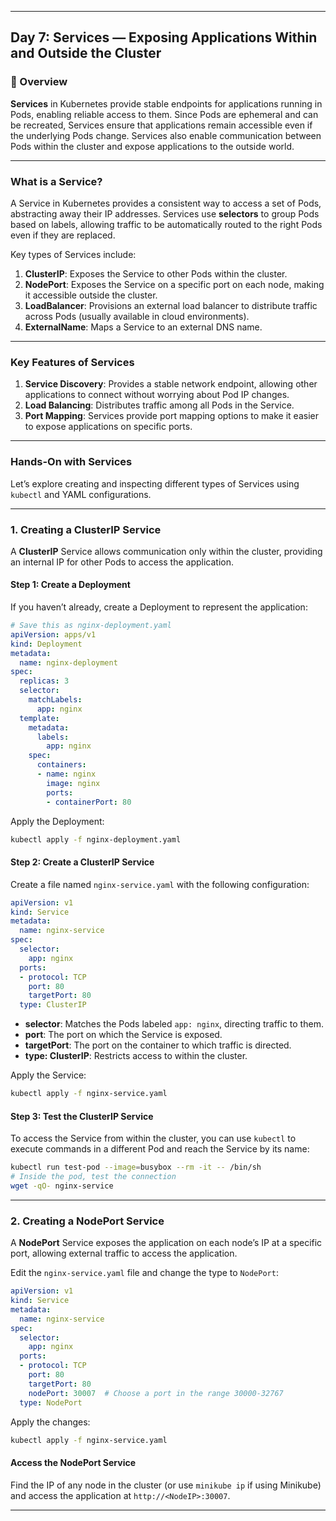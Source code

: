 ﻿---

## Day 7: Services — Exposing Applications Within and Outside the Cluster

### 📘 Overview

**Services** in Kubernetes provide stable endpoints for applications running in Pods, enabling reliable access to them. Since Pods are ephemeral and can be recreated, Services ensure that applications remain accessible even if the underlying Pods change. Services also enable communication between Pods within the cluster and expose applications to the outside world.

---

### What is a Service?

A Service in Kubernetes provides a consistent way to access a set of Pods, abstracting away their IP addresses. Services use **selectors** to group Pods based on labels, allowing traffic to be automatically routed to the right Pods even if they are replaced.

Key types of Services include:
1. **ClusterIP**: Exposes the Service to other Pods within the cluster.
2. **NodePort**: Exposes the Service on a specific port on each node, making it accessible outside the cluster.
3. **LoadBalancer**: Provisions an external load balancer to distribute traffic across Pods (usually available in cloud environments).
4. **ExternalName**: Maps a Service to an external DNS name.

---

### Key Features of Services

1. **Service Discovery**: Provides a stable network endpoint, allowing other applications to connect without worrying about Pod IP changes.
2. **Load Balancing**: Distributes traffic among all Pods in the Service.
3. **Port Mapping**: Services provide port mapping options to make it easier to expose applications on specific ports.

---

### Hands-On with Services

Let’s explore creating and inspecting different types of Services using `kubectl` and YAML configurations.

---

### 1. Creating a ClusterIP Service

A **ClusterIP** Service allows communication only within the cluster, providing an internal IP for other Pods to access the application.

#### Step 1: Create a Deployment

If you haven’t already, create a Deployment to represent the application:

```yaml
# Save this as nginx-deployment.yaml
apiVersion: apps/v1
kind: Deployment
metadata:
  name: nginx-deployment
spec:
  replicas: 3
  selector:
    matchLabels:
      app: nginx
  template:
    metadata:
      labels:
        app: nginx
    spec:
      containers:
      - name: nginx
        image: nginx
        ports:
        - containerPort: 80
```

Apply the Deployment:

```bash
kubectl apply -f nginx-deployment.yaml
```

#### Step 2: Create a ClusterIP Service

Create a file named `nginx-service.yaml` with the following configuration:

```yaml
apiVersion: v1
kind: Service
metadata:
  name: nginx-service
spec:
  selector:
    app: nginx
  ports:
  - protocol: TCP
    port: 80
    targetPort: 80
  type: ClusterIP
```

- **selector**: Matches the Pods labeled `app: nginx`, directing traffic to them.
- **port**: The port on which the Service is exposed.
- **targetPort**: The port on the container to which traffic is directed.
- **type: ClusterIP**: Restricts access to within the cluster.

Apply the Service:

```bash
kubectl apply -f nginx-service.yaml
```

#### Step 3: Test the ClusterIP Service

To access the Service from within the cluster, you can use `kubectl` to execute commands in a different Pod and reach the Service by its name:

```bash
kubectl run test-pod --image=busybox --rm -it -- /bin/sh
# Inside the pod, test the connection
wget -qO- nginx-service
```

---

### 2. Creating a NodePort Service

A **NodePort** Service exposes the application on each node’s IP at a specific port, allowing external traffic to access the application.

Edit the `nginx-service.yaml` file and change the type to `NodePort`:

```yaml
apiVersion: v1
kind: Service
metadata:
  name: nginx-service
spec:
  selector:
    app: nginx
  ports:
  - protocol: TCP
    port: 80
    targetPort: 80
    nodePort: 30007  # Choose a port in the range 30000-32767
  type: NodePort
```

Apply the changes:

```bash
kubectl apply -f nginx-service.yaml
```

#### Access the NodePort Service

Find the IP of any node in the cluster (or use `minikube ip` if using Minikube) and access the application at `http://<NodeIP>:30007`.

---

